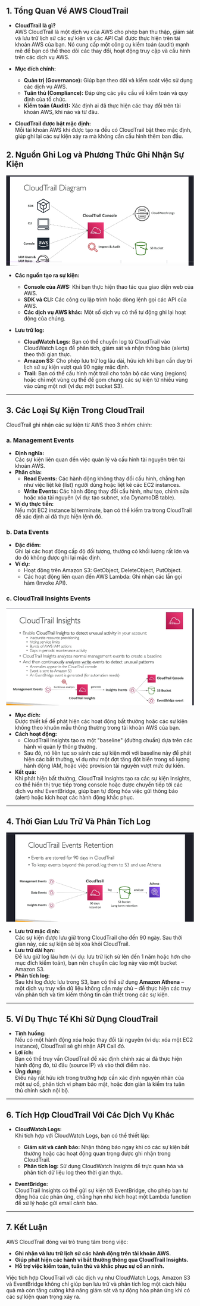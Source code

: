 

## 1. Tổng Quan Về AWS CloudTrail

- **CloudTrail là gì?**  
  AWS CloudTrail là một dịch vụ của AWS cho phép bạn thu thập, giám sát và lưu trữ lịch sử các sự kiện và các API Call được thực hiện trên tài khoản AWS của bạn. Nó cung cấp một công cụ kiểm toán (audit) mạnh mẽ để bạn có thể theo dõi các thay đổi, hoạt động truy cập và cấu hình trên các dịch vụ AWS.

- **Mục đích chính:**  
  - **Quản trị (Governance):** Giúp bạn theo dõi và kiểm soát việc sử dụng các dịch vụ AWS.  
  - **Tuân thủ (Compliance):** Đáp ứng các yêu cầu về kiểm toán và quy định của tổ chức.  
  - **Kiểm toán (Audit):** Xác định ai đã thực hiện các thay đổi trên tài khoản AWS, khi nào và từ đâu.

- **CloudTrail được bật mặc định:**  
  Mỗi tài khoản AWS khi được tạo ra đều có CloudTrail bật theo mặc định, giúp ghi lại các sự kiện xảy ra mà không cần cấu hình thêm ban đầu.



## 2. Nguồn Ghi Log và Phương Thức Ghi Nhận Sự Kiện

![1743091307706](image/cloud-trail/diagram.png)

- **Các nguồn tạo ra sự kiện:**

  - **Console của AWS:** Khi bạn thực hiện thao tác qua giao diện web của AWS.
  - **SDK và CLI:** Các công cụ lập trình hoặc dòng lệnh gọi các API của AWS.
  - **Các dịch vụ AWS khác:** Một số dịch vụ có thể tự động ghi lại hoạt động của chúng.

- **Lưu trữ log:**
  - **CloudWatch Logs:** Bạn có thể chuyển log từ CloudTrail vào CloudWatch Logs để phân tích, giám sát và nhận thông báo (alerts) theo thời gian thực.
  - **Amazon S3:** Cho phép lưu trữ log lâu dài, hữu ích khi bạn cần duy trì lịch sử sự kiện vượt quá 90 ngày mặc định.
  - **Trail:** Bạn có thể cấu hình một trail cho toàn bộ các vùng (regions) hoặc chỉ một vùng cụ thể để gom chung các sự kiện từ nhiều vùng vào cùng một nơi (ví dụ: một bucket S3).

---

## 3. Các Loại Sự Kiện Trong CloudTrail

CloudTrail ghi nhận các sự kiện từ AWS theo 3 nhóm chính:

### a. Management Events

- **Định nghĩa:**  
  Các sự kiện liên quan đến việc quản lý và cấu hình tài nguyên trên tài khoản AWS.
- **Phân chia:**
  - **Read Events:** Các hành động không thay đổi cấu hình, chẳng hạn như việc liệt kê (list) người dùng hoặc liệt kê các EC2 instances.
  - **Write Events:** Các hành động thay đổi cấu hình, như tạo, chỉnh sửa hoặc xóa tài nguyên (ví dụ: tạo subnet, xóa DynamoDB table).
- **Ví dụ thực tiễn:**  
  Nếu một EC2 instance bị terminate, bạn có thể kiểm tra trong CloudTrail để xác định ai đã thực hiện lệnh đó.

### b. Data Events

- **Đặc điểm:**  
  Ghi lại các hoạt động cấp độ đối tượng, thường có khối lượng rất lớn và do đó không được ghi lại mặc định.
- **Ví dụ:**
  - Hoạt động trên Amazon S3: GetObject, DeleteObject, PutObject.
  - Các hoạt động liên quan đến AWS Lambda: Ghi nhận các lần gọi hàm (Invoke API).

### c. CloudTrail Insights Events

![1743091357857](image/cloud-trail/insights.png)

- **Mục đích:**  
  Được thiết kế để phát hiện các hoạt động bất thường hoặc các sự kiện không theo khuôn mẫu thông thường trong tài khoản AWS của bạn.
- **Cách hoạt động:**
  - CloudTrail Insights tạo ra một "baseline" (đường chuẩn) dựa trên các hành vi quản lý thông thường.
  - Sau đó, nó liên tục so sánh các sự kiện mới với baseline này để phát hiện các bất thường, ví dụ như một đợt tăng đột biến trong số lượng hành động IAM, hoặc việc provision tài nguyên vượt mức dự kiến.
- **Kết quả:**  
  Khi phát hiện bất thường, CloudTrail Insights tạo ra các sự kiện Insights, có thể hiển thị trực tiếp trong console hoặc được chuyển tiếp tới các dịch vụ như EventBridge, giúp bạn tự động hóa việc gửi thông báo (alert) hoặc kích hoạt các hành động khắc phục.

---

## 4. Thời Gian Lưu Trữ Và Phân Tích Log

![1743091338377](image/cloud-trail/event-retention.png)

- **Lưu trữ mặc định:**  
  Các sự kiện được lưu giữ trong CloudTrail cho đến 90 ngày. Sau thời gian này, các sự kiện sẽ bị xóa khỏi CloudTrail.
- **Lưu trữ dài hạn:**  
  Để lưu giữ log lâu hơn (ví dụ: lưu trữ lịch sử lên đến 1 năm hoặc hơn cho mục đích kiểm toán), bạn nên chuyển các log này vào một bucket Amazon S3.
- **Phân tích log:**  
  Sau khi log được lưu trong S3, bạn có thể sử dụng **Amazon Athena** – một dịch vụ truy vấn dữ liệu không cần máy chủ – để thực hiện các truy vấn phân tích và tìm kiếm thông tin cần thiết trong các sự kiện.

---

## 5. Ví Dụ Thực Tế Khi Sử Dụng CloudTrail

- **Tình huống:**  
  Nếu có một hành động xóa hoặc thay đổi tài nguyên (ví dụ: xóa một EC2 instance), CloudTrail sẽ ghi nhận API Call đó.
- **Lợi ích:**  
  Bạn có thể truy vấn CloudTrail để xác định chính xác ai đã thực hiện hành động đó, từ đâu (source IP) và vào thời điểm nào.
- **Ứng dụng:**  
  Điều này rất hữu ích trong trường hợp cần xác định nguyên nhân của một sự cố, phân tích vi phạm bảo mật, hoặc đơn giản là kiểm tra tuân thủ chính sách nội bộ.

---

## 6. Tích Hợp CloudTrail Với Các Dịch Vụ Khác

- **CloudWatch Logs:**  
  Khi tích hợp với CloudWatch Logs, bạn có thể thiết lập:

  - **Giám sát và cảnh báo:** Nhận thông báo ngay khi có các sự kiện bất thường hoặc các hoạt động quan trọng được ghi nhận trong CloudTrail.
  - **Phân tích log:** Sử dụng CloudWatch Insights để trực quan hóa và phân tích dữ liệu log theo thời gian thực.

- **EventBridge:**  
  CloudTrail Insights có thể gửi sự kiện tới EventBridge, cho phép bạn tự động hóa các phản ứng, chẳng hạn như kích hoạt một Lambda function để xử lý hoặc gửi email cảnh báo.

---

## 7. Kết Luận

AWS CloudTrail đóng vai trò trung tâm trong việc:

- **Ghi nhận và lưu trữ lịch sử các hành động trên tài khoản AWS.**
- **Giúp phát hiện các hành vi bất thường thông qua CloudTrail Insights.**
- **Hỗ trợ việc kiểm toán, tuân thủ và khắc phục sự cố an ninh.**

Việc tích hợp CloudTrail với các dịch vụ như CloudWatch Logs, Amazon S3 và EventBridge không chỉ giúp bạn lưu trữ và phân tích log một cách hiệu quả mà còn tăng cường khả năng giám sát và tự động hóa phản ứng khi có các sự kiện quan trọng xảy ra.
